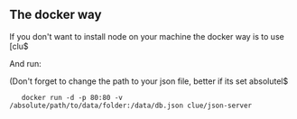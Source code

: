 ## The docker way

If you don't want to install node on your machine the docker way is to use [clu$

And run:

(Don't forget to change the path to your json file, better if its set absolutel$

```
   docker run -d -p 80:80 -v /absolute/path/to/data/folder:/data/db.json clue/json-server
```

